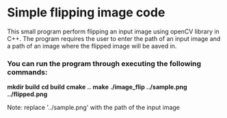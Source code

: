 # Simple flipping image code

This small program perform flipping an input image using openCV
library in C++. The program requires the user to enter the path
of an input image and a path of an image where the flipped image
will be aaved in.

### You can run the program through executing the following commands:

**mkdir build**
**cd build**
**cmake ..**
**make**
**./image_flip ../sample.png ../flipped.png**

Note: replace '../sample.png' with the path of the input image
